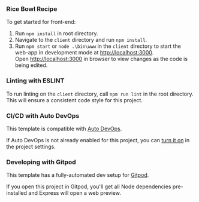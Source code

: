 ### Rice Bowl Recipe

To get started for front-end: 
1. Run `npm install` in root directory.
2. Navigate to the `client` directory and run `npm install`.
3. Run `npm start` or `node .\bin\www` in the `client` directory to start the web-app in development mode at [http://localhost:3000](http://localhost:3000). 
   <br/>Open [http://localhost:3000](http://localhost:3000) in browser to view changes as the code is being edited.

### Linting with ESLINT

To run linting on the `client` directory, call `npm run lint` in the root directory.
This will ensure a consistent code style for this project.

### CI/CD with Auto DevOps

This template is compatible with [Auto DevOps](https://docs.gitlab.com/ee/topics/autodevops/).

If Auto DevOps is not already enabled for this project, you can [turn it on](https://docs.gitlab.com/ee/topics/autodevops/#enabling-auto-devops) in the project settings.

### Developing with Gitpod

This template has a fully-automated dev setup for [Gitpod](https://docs.gitlab.com/ee/integration/gitpod.html).

If you open this project in Gitpod, you'll get all Node dependencies pre-installed and Express will open a web preview.

